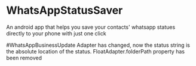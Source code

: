# WhatsAppStatusSaver
An android app that helps you save your contacts' whatsapp statues directly to your phone with just one click

#WhatsAppBusinessUpdate
Adapter has changed, now the status string is the absolute location of the status.
FloatAdapter.folderPath property has been removed